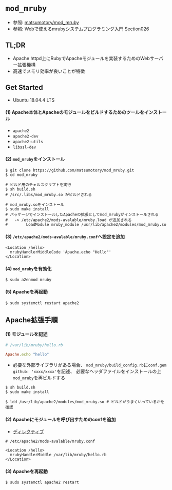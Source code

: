 # `mod_mruby`
- 参照: [matsumotory/mod_mruby](https://github.com/matsumotory/mod_mruby)
- 参照: Webで使えるmrubyシステムプログラミング入門 Section026

## TL;DR
- Apache httpd上にRubyでApacheモジュールを実装するためのWebサーバー拡張機構
- 高速でメモリ効率が良いことが特徴

## Get Started
- Ubuntu 18.04.4 LTS

#### (1) Apache本体とApacheのモジュールをビルドするためのツールをインストール
- `apache2`
- `apache2-dev`
- `apache2-utils`
- `libssl-dev`

#### (2) `mod_mruby`をインストール
```
$ git clone https://github.com/matsumotory/mod_mruby.git
$ cd mod_mruby

# ビルド用のチェルスクリプトを実行
$ sh build.sh
# /src/.libs/mod_mruby.so がビルドされる

# mod_mruby.soをインストール
$ sudo make install
# パッケージでインストールしたApacheの拡張としてmod_mrubyがインストールされる
#   -> /etc/apache2/mods-avalable/mruby.load が追加される
#        LoadModule mruby_module /usr/lib/apache2/modules/mod_mruby.so
```

#### (3) `/etc/apache2/mods-avalable/mruby.conf`へ設定を追加
```
<Location /hello>
  mrubyHandlerMiddleCode 'Apache.echo "Hello"'
</Location>
```

#### (4) `mod_mruby`を有効化
```
$ sudo a2enmod mruby
```

#### (5) Apacheを再起動
```
$ sudo systemctl restart apache2
```

## Apache拡張手順
#### (1) モジュールを記述
```ruby
# /var/lib/mruby/hello.rb

Apache.echo "hello"
```
- 必要な外部ライブラリがある場合、
  `mod_mruby/build_config.rb`に`conf.gem github: 'xxxx/xxxx'`を記述、
  必要なヘッダファイルをインストールの上`mod_mruby`を再ビルドする
```
$ sh build.sh
$ sudo make install

$ ldd /usr/lib/apache2/modules/mod_mruby.so # ビルドがうまくいっているかを確認
```

#### (2) Apacheにモジュールを呼び出すためのconfを追加
- [ディレクティブ](https://github.com/matsumotory/mod_mruby/wiki/Directives#directive)
```
# /etc/apache2/mods-avalable/mruby.conf

<Location /hello>
  mrubyHandlerMiddle /var/lib/mruby/hello.rb
</Location>
```

#### (3) Apacheを再起動
```
$ sudo systemctl apache2 restart
```

